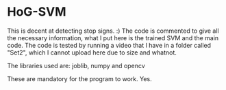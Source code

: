 # HoG-SVM
This is decent at detecting stop signs. :)
The code is commented to give all the necessary information, what I put here is the trained SVM and the main code. 
The code is tested by running a video that I have in a folder called "Set2", which I cannot upload here due to size and whatnot.

The libraries used are:
joblib, numpy and opencv

These are mandatory for the program to work. Yes.
